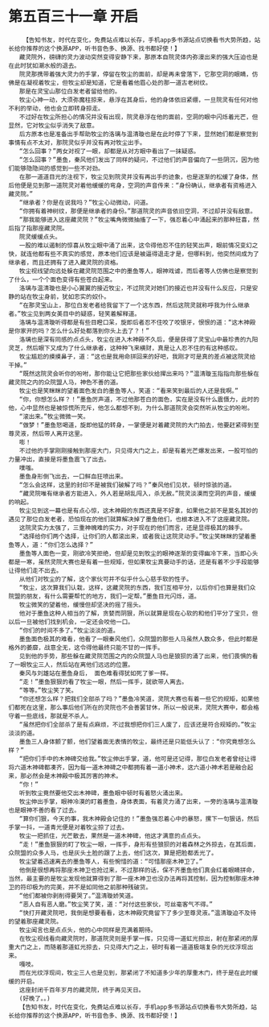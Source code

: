 # 第五百三十一章 开启
        【告知书友，时代在变化，免费站点难以长存，手机app多书源站点切换看书大势所趋，站长给你推荐的这个换源APP，听书音色多、换源、找书都好使！】
       藏灵院外，磅礴的灵力波动突然变得安静下来，那原本自院灵体内弥漫出来的强大压迫也是在此时犹如潮水般的退去。
       院灵那携带着强大灵力的手掌，停留在牧尘的面前，却是再未曾落下，它那空洞的眼睛，仿佛是在凝视着牧尘，但牧尘却是知道，它是看着他眉心处的那一道古老树纹。
       那是在灵宝山那位白发老者留给他的。
       牧尘心神一动，大须弥魔柱掠来，悬浮在其身后，他的身体依旧紧绷，一旦院灵有任何对他不利的举动，他也会立即转身掠走。
       不过好在牧尘所担心的情况并没有出现，院灵悬浮在他的面前，空洞的眼中闪烁着光芒，但显然，它对牧尘似乎消失了敌意。
       后方原本也是准备出手帮助牧尘的洛璃与温清璇也是在此时停了下来，显然她们都是察觉到事情有点不太对，那院灵似乎并没有再对牧尘出手。
       “怎么回事？”两女对视了一眼，却都是从对方眼中看出了一抹疑惑。
       “怎么回事？”墨鱼，秦风他们发出了同样的疑问，不过他们的声音偏向了一些阴沉，因为他们能够隐隐间的感觉到一些不对劲。
       在那一道道目光的注视下，牧尘见到院灵并没有再出手的迹象，也是逐渐的松缓了身体，然后他便是见到那一道院灵对着他缓缓的弯身，空洞的声音传来：“身份确认，继承者有资格进入藏灵院。”
       “继承者？你是在说我吗？”牧尘心动微动，问道。
       “你拥有着神树纹，那便是继承者的身份。”那道院灵的声音依旧空洞，不过却并没有敌意。
       “那我能够进入这座藏灵院？”牧尘嘴角微微抽搐了一下，强忍着心中涌起来的那种狂喜，然后指了指那座藏灵院。
       院灵缓缓点头。
       一股的难以遏制的惊喜从牧尘眼中涌了出来，这令得他忍不住的轻笑出声，眼前情况变幻之快，就连他都有些不真实的感觉，原本他们应该是被逼得退走才是，但哪料到，他突然间成为了继承者，而且还拥有了进入藏灵院的资格。
       牧尘视线望向远处躲在藏灵院范围之中的墨鱼等人，眼神戏谑，而后者等人仿佛也是察觉到了什么，一个个面色变得有些苍白起来。
       洛璃与温清璇也是小心翼翼的接近牧尘，不过院灵对她们的接近也并没有什么反应，只是安静的站在牧尘身前，犹如忠实的奴仆。
       “在那灵宝山上，那位白发老者给我留下了一个这东西，然后这院灵就称呼我为什么继承者。”牧尘见到两女美目中的疑惑，轻笑着解释道。
       洛璃与温清璇听得都是有些目瞪口呆，旋即后者忍不住咬了咬银牙，恨恨的道：“这木神殿是你家开的吗？怎么什么好处都落到你头上去了？！”
       洛璃也是深有同感的点点头，牧尘在进入木神殿不久后，便是获得了灵宝山中最珍贵的九阳灵芝，然后眼下又成为了什么继承者，这种种飞来横财，真是让人忍不住的有这种感叹。
       牧尘尴尬的摸摸鼻子，道：“这也是我用命拼回来的好吧，我刚才可是真的差点被这院灵给干掉。”
       “既然这院灵会听你的吩咐，那你能让它把那些家伙给撵出来吗？”温清璇玉指指向那些躲在藏灵院之内的众院盟人马，神色不善的道。
       牧尘也是笑眯眯的望着面色发白的墨鱼等人，笑道：“看来笑到最后的人还是我啊。”
       “你，你想怎么样？！”墨鱼厉声道，不过他那苍白的面色，实在是没有什么震慑力，此时的他，心中显然也是被惊慌所充斥，他怎么都想不到，为什么那道院灵会突然听从牧尘的吩咐。
       “滚出来。”牧尘微微一笑。
       “做梦！”墨鱼怒喝道，旋即他猛的转身，一掌便是对着藏灵院的大门拍去，他要赶紧得到至尊灵液，然后带人离开这里。
       嘭！
       不过他的手掌刚刚接触到那座大门，只见得大门之上，却是有着光芒爆发出来，一股可怕的力量冲出，直接是将墨鱼震飞了出去。
       噗嗤。
       墨鱼身形倒飞出去，一口鲜血狂喷出来。
       “怎么会这样，这里的封印不是被我们破解了吗？”秦风他们见状，顿时惊骇的道。
       “藏灵院唯有继承者方能进入，外人若是胡乱闯入，杀无赦。”院灵淡漠而空洞的声音，缓缓的响起。
       牧尘见到这一幕也是有点心惊，这木神殿的东西还真是不好拿，如果他之前不是莫名其妙的遇见了那位白发老者，恐怕现在的他们就算解决掉了墨鱼他们，也根本进入不了这座藏灵院。
       这院灵实力太强了，三重神魄难的实力，对于现在的他们而言，还是显得极其的棘手。
       “选择给你们两个选择，让你们的人都滚出来，或者我让这院灵动手。”牧尘笑眯眯的望着墨鱼等人，道：“你们怎么选择？”
       墨鱼等人面色一变，刚欲冷笑拒绝，但却是见到牧尘的眼神逐渐的变得幽冷下来，当即心头都是一寒，虽然灵院大赛也是有着一些规矩，但如果牧尘真要动手的话，还是有着不少手段能够让得他们走不出去。
       从他们对牧尘的了解，这个家伙可并不似乎什么心慈手软的性子。
       “牧尘，这次算我们认栽，这样，这藏灵院的东西，我们互相平分，以后你们也算是我们众院盟的朋友，有什么需要帮忙的地方，我们一定帮。”墨鱼目光闪烁，道。
       牧尘微笑的望着他，缓慢但却坚决的摇了摇头。
       他对于墨鱼这种人相当的了解，贪婪而阴狠，所以就算是现在心软的和他们平分了宝贝，但以后一旦被他们找到机会，一定还会咬他一口。
       “你们的时间不多了。”牧尘淡淡的道。
       墨鱼面色极其的难看，他看了一眼秦风他们，众院盟的那些人马虽然人数众多，但此时都是格外的萎靡，战意全无，这令得他最终只能不甘的一挥手。
       见到他的手势，那些躲在藏灵院范围之内的众院盟人马也是狼狈的涌了出来，他们畏惧的看了一眼牧尘三人，然后站在离他们远远的位置。
       秦风与刘雄站在墨鱼身后， 面色难看得犹如死了爹一样。
       “走！”墨鱼狠狠的看了牧尘一眼，然后一挥手，就欲带人离去。
       “等等。”牧尘笑了笑。
       “你还想怎么样？把我们全部杀了吗？”墨鱼冷笑道，灵院大赛也有着一些它的规矩，如果他们都死在这里，那么事后他们所在的灵院也不会善罢甘休，所以一般说来，灵院大赛中，都会格守着一些底线，那就是不杀人。
       “虽然把你们全部杀了是有点麻烦，不过我想把你们三人废了，应该还是符合规矩的。”牧尘淡淡的道。
       墨鱼三人身体颤了颤，他们望着面无表情的牧尘，最终还是只能低头认了：“你究竟想怎么样？”
       “把你们手中的木神碑交给我。”牧尘伸出手掌，道，他可是还记得，那位白发老者曾经让得将六道木神碑都凑齐，因为每一道木神碑之中都拥有着一道小神术，这六道小神术若是融合起来，那必然会是木神殿中极其厉害的神术。
       “你！”
       听到牧尘竟然要他交出木神碑，墨鱼眼中顿时有着怒火涌出来。
       牧尘伸出手掌，眼神冷漠的盯着墨鱼，身体表面，有着灵力涌了出来，一旁的洛璃与温清璇也是眼神不善的看了过去。
       “算你们狠，今天的事，我木神殿会记住的！”墨鱼强忍着心中的暴怒，摞下一句狠话，然后手掌一抖，一道青光便是对着牧尘掠了过去。
       牧尘一把抓住，光芒散去，果然是一道木神碑，他这才满意的点点头。
       “走！”墨鱼狠狠的盯了牧尘一眼，一挥手，身形有些狼狈的对着森林之外掠去，在其后面，众院盟的众多人马，也是灰头土脸的跟了上去，他们这次，算是把脸都丢光了。
       牧尘望着迅速离去的墨鱼等人，有些惋惜的道：“可惜那座木神卫了。”
       他倒是很想再将那座木神卫也抢过来，不过那样的话，保不齐墨鱼他们真会红着眼睛拼命，当然，最主要的是牧尘发现他就算得到了那一座木神卫也没办法再将其控制，因为控制那座木神卫的符印极为的完美，并不是如同他之前那种残破货。
       “他们都被你剥削得要哭了。”温清璇娇笑道。
       “恶人自有恶人磨。”牧尘笑了笑，道：“对付这些家伙，可丝毫客气不得。”
       “快打开藏灵院吧，我倒是想要看看，这木神殿究竟留下了多少至尊灵液。”温清璇迫不及待的望着那座藏灵院。
       牧尘闻言也是点点头，他的心中同样是充满着期待。
       在牧尘视线看向藏灵院时，那道院灵则是手掌一挥，只见得一道虹光掠出，射在那紧闭的厚重大门之上，而随着那道虹光掠去，只见得大门之上，顿时有着一道道极端复杂的光纹浮现出来。
       嘎吱。
       而在光纹浮现间，牧尘三人也是见到，那紧闭了不知道多少年的厚重木门，终于是在此时缓缓的开启。
       这座封闭千百年岁月的藏灵院，终于再见天日。
       (好晚了。。)
       【告知书友，时代在变化，免费站点难以长存，手机app多书源站点切换看书大势所趋，站长给你推荐的这个换源APP，听书音色多、换源、找书都好使！】